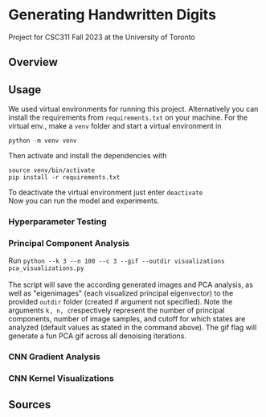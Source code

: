 # Generating Handwritten Digits
Project for CSC311 Fall 2023 at the University of Toronto
## Overview
## Usage
We used virtual environments for running this project. Alternatively you can install the requirements from `requirements.txt` on your machine. For the virtual env., make a `venv` folder and start a virtual environment in 
```
python -m venv venv
```
Then activate and install the dependencies with 
```
source venv/bin/activate
pip install -r requirements.txt
```
To deactivate the virtual environment just enter `deactivate` <br>
Now you can run the model and experiments. 
### Hyperparameter Testing
### Principal Component Analysis
Run `python --k 3 --n 100 --c 3 --gif --outdir visualizations pca_visualizations.py`  <br></br>The script will save the according generated images and PCA analysis, as well as "eigenimages" (each visualized principal eigenvector) to the provided `outdir` folder (created if argument not specified). Note the arguments `k, n, c`respectively represent the number of principal components, number of image samples, and cutoff for which states are analyzed (default values as stated in the command above). The gif flag will generate a fun PCA gif across all denoising iterations.
### CNN Gradient Analysis
### CNN Kernel Visualizations


<h2>Sources</h2>

